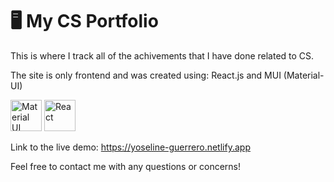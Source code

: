 # :desktop_computer: My CS Portfolio

This is where I track all of the achivements that I have done related to CS.

The site is only frontend and was created using: React.js and MUI (Material-UI)
<div>
	<img height="50" src="https://user-images.githubusercontent.com/25181517/189716630-fe6c084c-6c66-43af-aa49-64c8aea4a5c2.png" alt="Material UI" title="Material UI" />
	<img height="50" src="https://user-images.githubusercontent.com/25181517/183897015-94a058a6-b86e-4e42-a37f-bf92061753e5.png" alt="React" title="React" />
</div>

Link to the live demo: https://yoseline-guerrero.netlify.app

Feel free to contact me with any questions or concerns!
